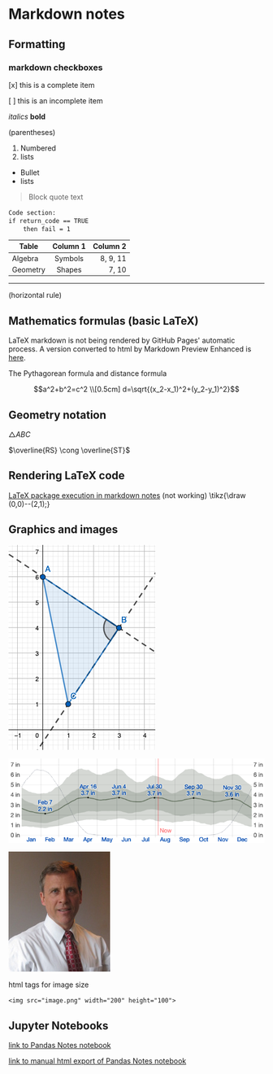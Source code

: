 # Markdown notes

## Formatting

### markdown checkboxes

[x] this is a complete item

[ ] this is an incomplete item

*italics*
**bold**

(parentheses)

1. Numbered
1. lists

- Bullet
- lists

> Block quote
> text

    Code section:
    if return_code == TRUE
        then fail = 1


Table | Column 1 | Column 2
---|:---:|---:
Algebra | Symbols | 8, 9, 11
Geometry | Shapes | 7, 10

-------
(horizontal rule)

## Mathematics formulas (basic LaTeX)
LaTeX markdown is not being rendered by GitHub Pages' automatic process. A version converted to html by Markdown Preview Enhanced is [here](sandbox-rendered).

The Pythagorean formula and distance formula

$$a^2+b^2=c^2 \\[0.5cm]
d=\sqrt{(x_2-x_1)^2+(y_2-y_1)^2}$$

## Geometry notation

$\triangle ABC$

$\overline{RS} \cong \overline{ST}$

## Rendering LaTeX code

[LaTeX package execution in markdown notes](latex-md-sandbox) (not working)
\tikz{\draw (0,0)--(2,1);}

## Graphics and images

![Geogebra triangle graph](https://raw.githubusercontent.com/chrishuson/course-files/master/Geom2023/graphics/06triangle.png)

![Rainfall plot](https://raw.githubusercontent.com/chrishuson/course-files/master/Geom2023/graphics/rainfall.png)

![Alt Dr. Huson](Chris_Huson.jpg)

html tags for image size

    <img src="image.png" width="200" height="100">

## Jupyter Notebooks

[link to Pandas Notes notebook](Pandas_Notes_Oct18)

[link to manual html export of Pandas Notes notebook](Pandas_Notes_manual_export)